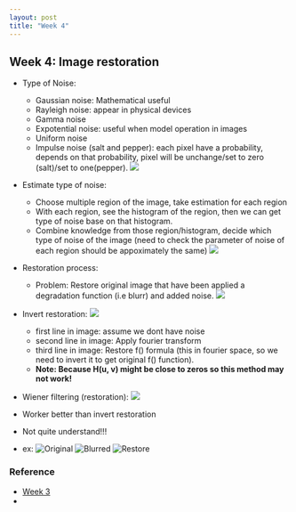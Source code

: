 ```yaml
---
layout: post
title: "Week 4"
---
```


## Week 4: Image restoration

- Type of Noise:
  - Gaussian noise: Mathematical useful
  - Rayleigh noise: appear in physical devices
  - Gamma noise
  - Expotential noise: useful when model operation in images
  - Uniform noise
  - Impulse noise (salt and pepper): each pixel have a probability, depends on that probability, pixel will be unchange/set to zero (salt)/set to one(pepper).
![](/image_and_video_processing_from_mars_to_hollywood_with_a_stop_at_the_hospital/images/type_of_noise.png)

- Estimate type of noise:
  - Choose multiple region of the image, take estimation for each region
  - With each region, see the histogram of the region, then we can get type of noise base on that histogram.
  - Combine knowledge from those region/histogram, decide which type of noise of the image (need to check the parameter of noise of each region should be appoximately the same)
  ![](/image_and_video_processing_from_mars_to_hollywood_with_a_stop_at_the_hospital/images/noise_3.png)
  
  
- Restoration process:
  - Problem: Restore original image that have been applied a degradation function (i.e blurr) and added noise.
![](/image_and_video_processing_from_mars_to_hollywood_with_a_stop_at_the_hospital/images/image_restoration_1.png)

- Invert restoration:
![](/image_and_video_processing_from_mars_to_hollywood_with_a_stop_at_the_hospital/images/image_restoration.png)
  - first line in image: assume we dont have noise
  - second line in image: Apply fourier transform 
  - third line in image: Restore f() formula (this in fourier space, so we need to invert it to get original f() function). 
  - **Note: Because H(u, v) might be close to zeros so this method may not work!**
  
 - Wiener filtering (restoration):
![](/image_and_video_processing_from_mars_to_hollywood_with_a_stop_at_the_hospital/images/weiner_filtering.png)
  - Worker better than invert restoration
  - Not quite understand!!!
  - ex: 
  ![Original](/image_and_video_processing_from_mars_to_hollywood_with_a_stop_at_the_hospital/images/original.png)
  ![Blurred](/image_and_video_processing_from_mars_to_hollywood_with_a_stop_at_the_hospital/images/blurr.png)
  ![Restore](/image_and_video_processing_from_mars_to_hollywood_with_a_stop_at_the_hospital/images/restore_weiner.png)
  



### Reference
- [Week 3](https://www.coursera.org/learn/image-processing/lecture/XtlG9/8-demo-wiener-and-box-filters-duration-03-19)
- [](https://www.mathworks.com/help/images/deblurring-images-using-a-wiener-filter.html)
